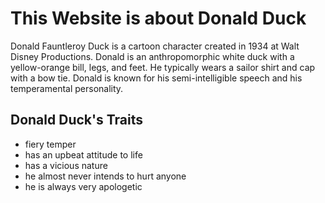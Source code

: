 # This Website is about Donald Duck

Donald Fauntleroy Duck is a cartoon character created in 1934 at Walt Disney Productions. Donald is an anthropomorphic white duck with a yellow-orange bill, legs, and feet. He typically wears a sailor shirt and cap with a bow tie. Donald is known for his semi-intelligible speech and his temperamental personality.

## Donald Duck's Traits

* fiery temper
* has an upbeat attitude to life
* has a vicious nature
* he almost never intends to hurt anyone
* he is always very apologetic


